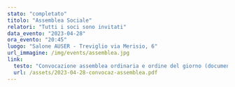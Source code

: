 ```yaml
---
stato: "completato"
titolo: "Assemblea Sociale"
relatori: "Tutti i soci sono invitati"
data_evento: "2023-04-28"
ora_evento: "20:45"
luogo: "Salone AUSER - Treviglio via Merisio, 6"
url_immagine: /img/events/assemblea.jpg
link:
  testo: "Convocazione assemblea ordinaria e ordine del giorno (documento pdf)"
  url: /assets/2023-04-28-convocaz-assemblea.pdf
---
```

